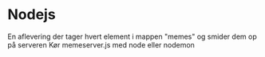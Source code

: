 # Nodejs

En aflevering der tager hvert element i mappen "memes" og smider dem op på serveren
Kør memeserver.js med node eller nodemon
